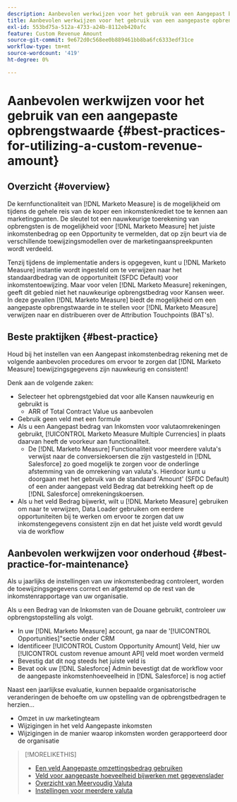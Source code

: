 ```yaml
---
description: Aanbevolen werkwijzen voor het gebruik van een Aangepast bedrag aan inkomsten - [!DNL Marketo Measure]
title: Aanbevolen werkwijzen voor het gebruik van een aangepaste opbrengstwaarde
exl-id: 553bd75a-512a-4733-a24b-8112eb420afc
feature: Custom Revenue Amount
source-git-commit: 9e672d0c568ee0b889461bb8ba6fc6333edf31ce
workflow-type: tm+mt
source-wordcount: '419'
ht-degree: 0%

---
```


# Aanbevolen werkwijzen voor het gebruik van een aangepaste opbrengstwaarde {#best-practices-for-utilizing-a-custom-revenue-amount}

## Overzicht {#overview}

De kernfunctionaliteit van [!DNL Marketo Measure] is de mogelijkheid om tijdens de gehele reis van de koper een inkomstenkrediet toe te kennen aan marketingpunten. De sleutel tot een nauwkeurige toerekening van opbrengsten is de mogelijkheid voor [!DNL Marketo Measure] het juiste inkomstenbedrag op een Opportunity te vermelden, dat op zijn beurt via de verschillende toewijzingsmodellen over de marketingaanspreekpunten wordt verdeeld.

Tenzij tijdens de implementatie anders is opgegeven, kunt u [!DNL Marketo Measure] instantie wordt ingesteld om te verwijzen naar het standaardbedrag van de opportuniteit (SFDC Default) voor inkomstentoewijzing. Maar voor velen [!DNL Marketo Measure] rekeningen, geeft dit gebied niet het nauwkeurige opbrengstbedrag voor Kansen weer. In deze gevallen [!DNL Marketo Measure] biedt de mogelijkheid om een aangepaste opbrengstwaarde in te stellen voor [!DNL Marketo Measure] verwijzen naar en distribueren over de Attribution Touchpoints (BAT&#39;s).

## Beste praktijken {#best-practice}

Houd bij het instellen van een Aangepast inkomstenbedrag rekening met de volgende aanbevolen procedures om ervoor te zorgen dat [!DNL Marketo Measure] toewijzingsgegevens zijn nauwkeurig en consistent!

Denk aan de volgende zaken:

* Selecteer het opbrengstgebied dat voor alle Kansen nauwkeurig en gebruikt is
   * ARR of Total Contract Value us aanbevolen
* Gebruik geen veld met een formule
* Als u een Aangepast bedrag van Inkomsten voor valutaomrekeningen gebruikt, [!UICONTROL Marketo Measure Multiple Currencies] in plaats daarvan heeft de voorkeur aan functionaliteit.
   * De [!DNL Marketo Measure] Functionaliteit voor meerdere valuta&#39;s verwijst naar de conversiekoersen die zijn vastgesteld in [!DNL Salesforce] zo goed mogelijk te zorgen voor de onderlinge afstemming van de omrekening van valuta&#39;s. Hierdoor kunt u doorgaan met het gebruik van de standaard &#39;Amount&#39; (SFDC Default) of een ander aangepast veld Bedrag dat betrekking heeft op de [!DNL Salesforce] omrekeningskoersen.
* Als u het veld Bedrag bijwerkt, wilt u [!DNL Marketo Measure] gebruiken om naar te verwijzen, Data Loader gebruiken om eerdere opportuniteiten bij te werken om ervoor te zorgen dat uw inkomstengegevens consistent zijn en dat het juiste veld wordt gevuld via de workflow

## Aanbevolen werkwijzen voor onderhoud {#best-practice-for-maintenance}

Als u jaarlijks de instellingen van uw inkomstenbedrag controleert, worden de toewijzingsgegevens correct en afgestemd op de rest van de inkomstenrapportage van uw organisatie.

Als u een Bedrag van de Inkomsten van de Douane gebruikt, controleer uw opbrengstopstelling als volgt.

* In uw [!DNL Marketo Measure] account, ga naar de &#39;[!UICONTROL Opportunities]&quot;sectie onder CRM
* Identificeer [!UICONTROL Custom Opportunity Amount] Veld, hier uw [!UICONTROL custom revenue amount API] veld moet worden vermeld
* Bevestig dat dit nog steeds het juiste veld is
* Bevat ook uw [!DNL Salesforce] Admin bevestigt dat de workflow voor de aangepaste inkomstenhoeveelheid in [!DNL Salesforce] is nog actief

Naast een jaarlijkse evaluatie, kunnen bepaalde organisatorische veranderingen de behoefte om uw opstelling van de opbrengstbedragen te herzien...

* Omzet in uw marketingteam
* Wijzigingen in het veld Aangepaste inkomsten
* Wijzigingen in de manier waarop inkomsten worden gerapporteerd door de organisatie

>[!MORELIKETHIS]
>
>* [Een veld Aangepaste omzettingsbedrag gebruiken](/help/advanced-marketo-measure-features/custom-revenue-amount/using-a-custom-revenue-amount-field.md)
>* [Veld voor aangepaste hoeveelheid bijwerken met gegevenslader](/help/advanced-marketo-measure-features/custom-revenue-amount/using-data-loader-to-update-marketo-measure-custom-amount-field.md)
>* [Overzicht van Meervoudig Valuta](/help/advanced-marketo-measure-features/multi-currency/overview.md)
>* [Instellingen voor meerdere valuta](/help/advanced-marketo-measure-features/multi-currency/settings.md)
